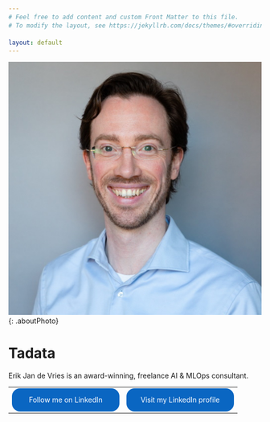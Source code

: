 ```yaml
---
# Feel free to add content and custom Front Matter to this file.
# To modify the layout, see https://jekyllrb.com/docs/themes/#overriding-theme-defaults

layout: default
---
```


![Erik Jan de Vries](about/erikjandevries/erikjandevries.jpg){: .aboutPhoto}

# Tadata

Erik Jan de Vries is an award-winning, freelance AI & MLOps consultant.

<!-- - [CV](about/erikjandevries/cv) -->
<!-- - [LinkedIn](https://linkedin.com/in/erikjandevries) -->

<style>
.libutton {
  display: flex;
  flex-direction: column;
  justify-content: center;
  padding: 7px;
  text-align: center;
  outline: none;
  text-decoration: none !important;
  color: #ffffff !important;
  width: 200px;
  height: 32px;
  border-radius: 16px;
  background-color: #0A66C2;
  font-family: "SF Pro Text", Helvetica, sans-serif;
}
</style>

<table border="0"><tr><td>
<a class="libutton" href="https://www.linkedin.com/comm/mynetwork/discovery-see-all?usecase=PEOPLE_FOLLOWS&followMember=erikjandevries" target="_blank">Follow me on LinkedIn</a>
</td><td>
<a class="libutton" href="https://linkedin.com/in/erikjandevries" target="_blank">Visit my LinkedIn profile</a>
</td></tr></table>
